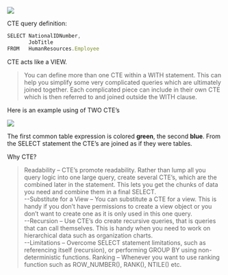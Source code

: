 ![](https://github.com/AlexaWu/SQL-Questions/blob/main/SQL%20illustration/Common-Table-Expression-Basic.png)

CTE query definition:
```javascript
SELECT NationalIDNumber,
       JobTitle
FROM   HumanResources.Employee
```

CTE acts like a VIEW.

>You can define more than one CTE within a WITH statement. This can help you simplify some very complicated queries which are ultimately joined together. Each complicated piece can include in their own CTE which is then referred to and joined outside the WITH clause.

Here is an example using of TWO CTE’s

![](https://github.com/AlexaWu/SQL-Questions/blob/main/SQL%20illustration/Two%20CTE.jpg)

The first common table expression is colored **green**, the second **blue**. From the SELECT statement the CTE’s are joined as if they were tables.

Why CTE?

>Readability – CTE’s promote readability. Rather than lump all you query logic into one large query, create several CTE’s, which are the combined later in the statement.  This lets you get the chunks of data you need and combine them in a final SELECT.\
--Substitute for a View – You can substitute a CTE for a view. This is handy if you don’t have permissions to create a view object or you don’t want to create one as it is only used in this one query.\
--Recursion – Use CTE’s do create recursive queries, that is queries that can call themselves. This is handy when you need to work on hierarchical data such as organization charts.\
--Limitations – Overcome SELECT statement limitations, such as referencing itself (recursion), or performing GROUP BY using non-deterministic functions.
Ranking – Whenever you want to use ranking function such as ROW_NUMBER(), RANK(), NTILE() etc.
